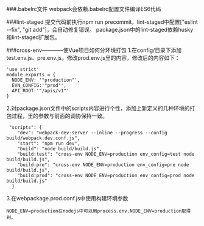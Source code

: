 ###.babelrc文件
webpack会依赖.babelrc配置文件编译ES6代码


###lint-staged
提交代码前执行npm run precommit，lint-staged中配置["eslint --fix", "git add"]，会自动修复错误。
package.json中的lint-staged依赖husky和lint-staged扩展包。

###cross-env————使Vue项目如何分环境打包
1.在config/目录下添加test.env.js、pre.env.js。修改prod.env.js里的内容，修改后的内容如下：
```
'use strict'
module.exports = {
  NODE_ENV: '"production"',
  EVN_CONFIG:'"prod"',
  API_ROOT:'"/apis/v1"'
}
```
2.对package.json文件中的scripts内容进行个性，添加上新定义的几种环境的打包过程，里的参数与前面的调协保持一致。
```
 "scripts": {
    "dev": "webpack-dev-server --inline --progress --config build/webpack.dev.conf.js",
    "start": "npm run dev",
    "build": "node build/build.js",
    "build:test": "cross-env NODE_ENV=production env_config=test node build/build.js",
    "build:pre": "cross-env NODE_ENV=production env_config=pre node build/build.js",
    "build:prod": "cross-env NODE_ENV=production env_config=prod node build/build.js"
  }
```
3.在webpackage.prod.conf.js中使用构建环境参数
```
NODE_ENV=production在nodejs中可以用process.env.NODE_ENV=production取得到。
```

